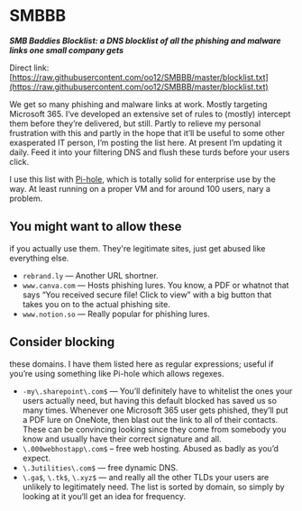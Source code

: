 # SMBBB
**_SMB Baddies Blocklist: a DNS blocklist of all the phishing and malware links one small company gets_**

Direct link: [https://raw.githubusercontent.com/oo12/SMBBB/master/blocklist.txt](https://raw.githubusercontent.com/oo12/SMBBB/master/blocklist.txt)

We get so many phishing and malware links at work. Mostly targeting Microsoft 365. I‘ve developed an extensive set of rules to (mostly) intercept them before they’re delivered, but still. Partly to relieve my personal frustration with this and partly in the hope that it’ll be useful to some other exasperated IT person, I’m posting the list here. At present I’m updating it daily. Feed it into your filtering DNS and flush these turds before your users click.

I use this list with [Pi-hole](https://pi-hole.net), which is totally solid for enterprise use by the way. At least running on a proper VM and for around 100 users, nary a problem.

## You might want to allow these

if you actually use them. They're legitimate sites, just get abused like everything else.

* `rebrand.ly` — Another URL shortner.
* `www.canva.com` — Hosts phishing lures. You know, a PDF or whatnot that says “You received secure file! Click to view” with a big button that takes you on to the actual phishing site.
* `www.notion.so` — Really popular for phishing lures.

## Consider blocking

these domains. I have them listed here as regular expressions; useful if you’re using something like Pi-hole which allows regexes.

* `-my\.sharepoint\.com$` — You’ll definitely have to whitelist the ones your users actually need, but having this default blocked has saved us so many times. Whenever one Microsoft 365 user gets phished, they’ll put a PDF lure on OneNote, then blast out the link to all of their contacts. These can be convincing looking since they come from somebody you know and usually have their correct signature and all.
* `\.000webhostapp\.com$` – free web hosting. Abused as badly as you’d expect.
* `\.3utilities\.com$` — free dynamic DNS.
* `\.ga$`, `\.tk$`, `\.xyz$` — and really all the other TLDs your users are unlikely to legitimately need. The list is sorted by domain, so simply by looking at it you‘ll get an idea for frequency.